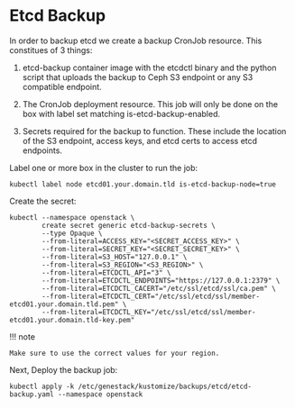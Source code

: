 # Etcd Backup

In order to backup etcd we create a backup CronJob resource. This constitues of 3 things:

1. etcd-backup container image with the etcdctl binary and the python script that uploads
the backup to Ceph S3 endpoint or any S3 compatible endpoint.

2. The CronJob deployment resource. This job will only be done on the box with label set
matching is-etcd-backup-enabled.

3. Secrets required for the backup to function. These include the location of the
S3 endpoint, access keys, and etcd certs to access etcd endpoints.

Label one or more box in the cluster to run the job:

```
kubectl label node etcd01.your.domain.tld is-etcd-backup-node=true
```

Create the secret:

``` shell
kubectl --namespace openstack \
        create secret generic etcd-backup-secrets \
        --type Opaque \
        --from-literal=ACCESS_KEY="<SECRET_ACCESS_KEY>" \
        --from-literal=SECRET_KEY="<SECRET_SECRET_KEY>" \
        --from-literal=S3_HOST="127.0.0.1" \
        --from-literal=S3_REGION="<S3_REGION>" \
        --from-literal=ETCDCTL_API="3" \
        --from-literal=ETCDCTL_ENDPOINTS="https://127.0.0.1:2379" \
        --from-literal=ETCDCTL_CACERT="/etc/ssl/etcd/ssl/ca.pem" \
        --from-literal=ETCDCTL_CERT="/etc/ssl/etcd/ssl/member-etcd01.your.domain.tld.pem" \
        --from-literal=ETCDCTL_KEY="/etc/ssl/etcd/ssl/member-etcd01.your.domain.tld-key.pem"
```

!!! note

    Make sure to use the correct values for your region.

Next, Deploy the backup job:

```
kubectl apply -k /etc/genestack/kustomize/backups/etcd/etcd-backup.yaml --namespace openstack
```
